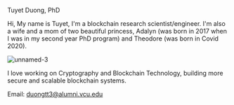 Tuyet Duong, PhD

Hi, My name is Tuyet, I'm a blockchain research scientist/engineer. I'm also a wife and a mom of two beautiful princess, Adalyn (was born in 2017 when I was in my second year PhD program) and Theodore (was born in Covid 2020).

![unnamed-3](https://user-images.githubusercontent.com/82968967/116751625-4de4d200-a9d2-11eb-8296-c130e5fea35a.jpg)

I love working on Cryptography and Blockchain Technology, building more secure and scalable blockchain systems.

Email: duongtt3@alumni.vcu.edu

